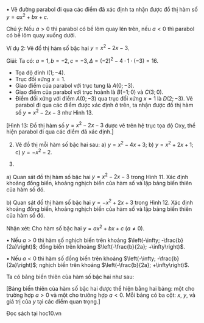 • Vẽ đường parabol đi qua các điểm đã xác định ta nhận được đồ thị hàm số $y = ax^2 + bx + c$.

Chú ý: Nếu $a > 0$ thì parabol có bề lõm quay lên trên, nếu $a < 0$ thì parabol có bề lõm quay xuống dưới.

Ví dụ 2: Vẽ đồ thị hàm số bậc hai $y = x^2 - 2x - 3$.

Giải:
Ta có: $a = 1, b = -2, c = -3, \Delta = (-2)^2 - 4 \cdot 1 \cdot (-3) = 16$.
- Tọa độ đỉnh $I(1; -4)$.
- Trục đối xứng $x = 1$.
- Giao điểm của parabol với trục tung là $A(0; -3)$.
- Giao điểm của parabol với trục hoành là $B(-1; 0)$ và $C(3; 0)$.
- Điểm đối xứng với điểm $A(0; -3)$ qua trục đối xứng $x = 1$ là $D(2; -3)$.
Vẽ parabol đi qua các điểm được xác định ở trên, ta nhận được đồ thị hàm số $y = x^2 - 2x - 3$ như Hình 13.

[Hình 13: Đồ thị hàm số $y = x^2 - 2x - 3$ được vẽ trên hệ trục tọa độ Oxy, thể hiện parabol đi qua các điểm đã xác định.]

2. Vẽ đồ thị mỗi hàm số bậc hai sau:
a) $y = x^2 - 4x + 3$;
b) $y = x^2 + 2x + 1$;
c) $y = -x^2 - 2$.

4.
a) Quan sát đồ thị hàm số bậc hai $y = x^2 - 2x - 3$ trong Hình 11. Xác định khoảng đồng biến, khoảng nghịch biến của hàm số và lập bảng biến thiên của hàm số đó.

b) Quan sát đồ thị hàm số bậc hai $y = -x^2 + 2x + 3$ trong Hình 12. Xác định khoảng đồng biến, khoảng nghịch biến của hàm số và lập bảng biến thiên của hàm số đó.

Nhận xét: Cho hàm số bậc hai $y = ax^2 + bx + c$ $(a \neq 0)$.

• Nếu $a > 0$ thì hàm số nghịch biến trên khoảng $\left(-\infty; -\frac{b}{2a}\right)$; đồng biến trên khoảng $\left(-\frac{b}{2a}; +\infty\right)$.

• Nếu $a < 0$ thì hàm số đồng biến trên khoảng $\left(-\infty; -\frac{b}{2a}\right)$; nghịch biến trên khoảng $\left(-\frac{b}{2a}; +\infty\right)$.

Ta có bảng biến thiên của hàm số bậc hai như sau:

[Bảng biến thiên của hàm số bậc hai được thể hiện bằng hai bảng: một cho trường hợp $a > 0$ và một cho trường hợp $a < 0$. Mỗi bảng có ba cột: $x$, $y$, và giá trị của $y$ tại các điểm quan trọng.]

Đọc sách tại hoc10.vn